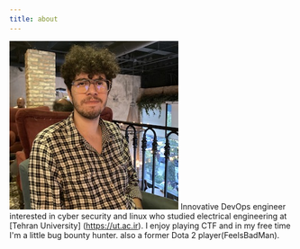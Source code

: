 ```yaml
---
title: about
---
```

![Xai](/images/Xai.jpeg)
Innovative DevOps engineer interested in cyber security and linux who studied electrical engineering at [Tehran University] (https://ut.ac.ir).
I enjoy playing CTF and in my free time I'm a little bug bounty hunter.
also a former Dota 2 player(FeelsBadMan).
</br>
</br>





